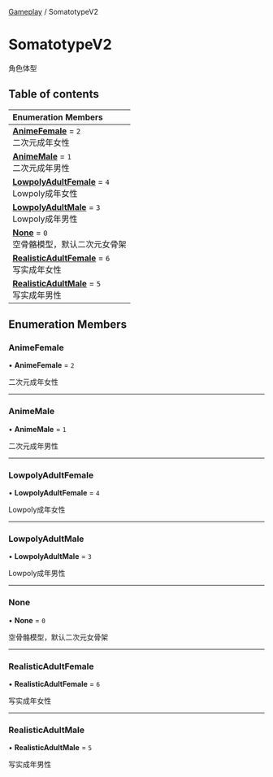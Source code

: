 [Gameplay](../modules/Gameplay.Gameplay.md) / SomatotypeV2

# SomatotypeV2 <Badge type="tip" text="Enumeration" /> <Score text="SomatotypeV2" />

角色体型

## Table of contents

| Enumeration Members |
| :-----|
| **[AnimeFemale](Gameplay.SomatotypeV2.md#animefemale)** = ``2`` <br> 二次元成年女性|
| **[AnimeMale](Gameplay.SomatotypeV2.md#animemale)** = ``1`` <br> 二次元成年男性|
| **[LowpolyAdultFemale](Gameplay.SomatotypeV2.md#lowpolyadultfemale)** = ``4`` <br> Lowpoly成年女性|
| **[LowpolyAdultMale](Gameplay.SomatotypeV2.md#lowpolyadultmale)** = ``3`` <br> Lowpoly成年男性|
| **[None](Gameplay.SomatotypeV2.md#none)** = ``0`` <br> 空骨骼模型，默认二次元女骨架|
| **[RealisticAdultFemale](Gameplay.SomatotypeV2.md#realisticadultfemale)** = ``6`` <br> 写实成年女性|
| **[RealisticAdultMale](Gameplay.SomatotypeV2.md#realisticadultmale)** = ``5`` <br> 写实成年男性|

## Enumeration Members

### AnimeFemale <Score text="AnimeFemale" /> 

• **AnimeFemale** = ``2``

二次元成年女性

___

### AnimeMale <Score text="AnimeMale" /> 

• **AnimeMale** = ``1``

二次元成年男性

___

### LowpolyAdultFemale <Score text="LowpolyAdultFemale" /> 

• **LowpolyAdultFemale** = ``4``

Lowpoly成年女性

___

### LowpolyAdultMale <Score text="LowpolyAdultMale" /> 

• **LowpolyAdultMale** = ``3``

Lowpoly成年男性

___

### None <Score text="None" /> 

• **None** = ``0``

空骨骼模型，默认二次元女骨架

___

### RealisticAdultFemale <Score text="RealisticAdultFemale" /> 

• **RealisticAdultFemale** = ``6``

写实成年女性

___

### RealisticAdultMale <Score text="RealisticAdultMale" /> 

• **RealisticAdultMale** = ``5``

写实成年男性

